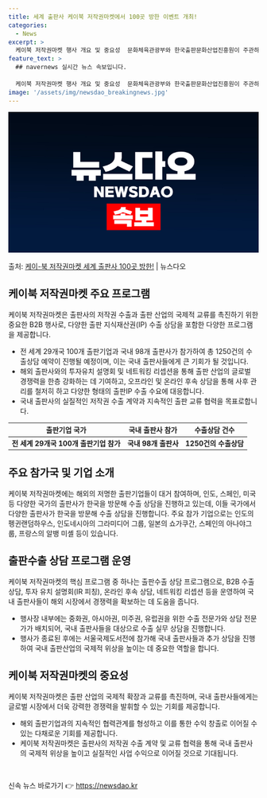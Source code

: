 ```yaml
---
title: 세계 출판사 케이북 저작권마켓에서 100곳 방한 이벤트 개최!
categories:
  - News
excerpt: >
  케이북 저작권마켓 행사 개요 및 중요성  문화체육관광부와 한국출판문화산업진흥원이 주관하는 '케이(K)-북 저…
feature_text: >
  ## navernews 실시간 뉴스 속보입니다.

  케이북 저작권마켓 행사 개요 및 중요성  문화체육관광부와 한국출판문화산업진흥원이 주관하는 '케이(K)-북 저…
image: '/assets/img/newsdao_breakingnews.jpg'
---
```


![뉴스다오 속보](/assets/img/newsdao_breakingnews.jpg)

<p>출처: <a href="https://newsdao.kr/4372" rel="dofollow">케이-북 저작권마켓 세계 출판사 100곳 방한!</a> | 뉴스다오</p>

<h2 data-ke-size="size26">케이북 저작권마켓 주요 프로그램</h2>
<p data-ke-size="size16">케이북 저작권마켓은 출판사의 저작권 수출과 출판 산업의 국제적 교류를 촉진하기 위한 중요한 B2B 행사로, 다양한 출판 지식재산권(IP) 수출 상담을 포함한 다양한 프로그램을 제공합니다.</p>
<ul>
<li>전 세계 29개국 100개 출판기업과 국내 98개 출판사가 참가하여 총 1250건의 수출상담 예약이 진행될 예정이며, 이는 국내 출판사들에게 큰 기회가 될 것입니다.</li>
<li>해외 출판사와의 투자유치 설명회 및 네트워킹 리셉션을 통해 출판 산업의 글로벌 경쟁력을 한층 강화하는 데 기여하고, 오프라인 및 온라인 후속 상담을 통해 사후 관리를 철저히 하고 다양한 형태의 출판IP 수출 수요에 대응합니다.</li>
<li>국내 출판사의 실질적인 저작권 수출 계약과 지속적인 출판 교류 협력을 목표로합니다.</li>
</ul>
<table>
<thead>
<tr>
<th>출판기업 국가</th>
<th>국내 출판사 참가</th>
<th>수출상담 건수</th>
</tr>
</thead>
<tbody>
<tr>
<td style="text-align: center; height: 17px;"><b>전 세계 29개국 100개 출판기업 참가</b></td>
<td style="text-align: center; height: 17px;"><b>국내 98개 출판사</b></td>
<td style="text-align: center; height: 17px;"><b>1250건의 수출상담</b></td>
</tr>
</tbody>
</table>

<h2 data-ke-size="size26">주요 참가국 및 기업 소개</h2>
<p data-ke-size="size16">케이북 저작권마켓에는 해외의 저명한 출판기업들이 대거 참여하며, 인도, 스페인, 미국 등 다양한 국가의 출판사가 한국을 방문해 수출 상담을 진행하고 있는데, 이들 국가에서 다양한 출판사가 한국을 방문해 수출 상담을 진행합니다. 주요 참가 기업으로는 인도의 펭귄랜덤하우스, 인도네시아의 그라미디어 그룹, 일본의 쇼가쿠간, 스페인의 아나야그룹, 프랑스의 알뱅 미셸 등이 있습니다.</p>

<h2 data-ke-size="size26">출판수출 상담 프로그램 운영</h2>
<p data-ke-size="size16">케이북 저작권마켓의 핵심 프로그램 중 하나는 출판수출 상담 프로그램으로, B2B 수출 상담, 투자 유치 설명회(IR 피칭), 온라인 후속 상담, 네트워킹 리셉션 등을 운영하여 국내 출판사들이 해외 시장에서 경쟁력을 확보하는 데 도움을 줍니다.</p>
<ul>
<li>행사장 내부에는 중화권, 아시아권, 미주권, 유럽권을 위한 수출 전문가와 상담 전문가가 배치되어, 국내 출판사들을 대상으로 수출 실무 상담을 진행합니다.</li>
<li>행사가 종료된 후에는 서울국제도서전에 참가해 국내 출판사들과 추가 상담을 진행하여 국내 출판산업의 국제적 위상을 높이는 데 중요한 역할을 합니다.</li>
</ul>

<h2 data-ke-size="size26">케이북 저작권마켓의 중요성</h2>
<p data-ke-size="size16">케이북 저작권마켓은 출판 산업의 국제적 확장과 교류를 촉진하며, 국내 출판사들에게는 글로벌 시장에서 더욱 강력한 경쟁력을 발휘할 수 있는 기회를 제공합니다.</p>
<ul>
<li>해외 출판기업과의 지속적인 협력관계를 형성하고 이를 통한 수익 창출로 이어질 수 있는 다채로운 기회를 제공합니다.</li>
<li>케이북 저작권마켓은 출판사의 저작권 수출 계약 및 교류 협력을 통해 국내 출판사의 국제적 위상을 높이고 실질적인 사업 수익으로 이어질 것으로 기대됩니다.</li>
</ul>
<p data-ke-size="size16">&nbsp;</p> 

신속 뉴스 바로가기 👉 <a href="https://newsdao.kr" rel="dofollow">https://newsdao.kr</a>



